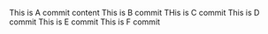 This is A commit content
This is B commit
THis is C commit
This is D commit
This is E commit
This is F commit

